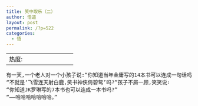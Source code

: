 ```yaml
---
title: 笑中取乐（二）
author: 悟道
layout: post
permalink: /?p=522
categories:
  - 悟
---
```

<table>
  <tr cellpadding=0><td>
    热度:
  </td><td cellpadding=0><img src='http://210.75.224.29/wordpress/wp-content/plugins/statpresscn/images/sun.gif' width=10 height=10 border=0 /></td><td cellpadding=0><img src='http://210.75.224.29/wordpress/wp-content/plugins/statpresscn/images/sun.gif' width=10 height=10 border=0 /></td><td cellpadding=0><img src='http://210.75.224.29/wordpress/wp-content/plugins/statpresscn/images/sun_dark.gif' width=10 height=10 border=0 /></td><td cellpadding=0><img src='http://210.75.224.29/wordpress/wp-content/plugins/statpresscn/images/sun_dark.gif' width=10 height=10 border=0 /></td><td cellpadding=0><img src='http://210.75.224.29/wordpress/wp-content/plugins/statpresscn/images/sun_dark.gif' width=10 height=10 border=0 /></td></tr>
</table>

<pre>有一天,一个老人对一个小孩子说:“你知道当年金庸写的14本书可以连成一句话吗?”
“不就是‘飞雪连天射白鹿,笑书神侠倚碧鸳’吗?”孩子不屑一顾,笑笑说:
“你知道JK罗琳写的7本书也可以连成一本书吗?”
“——哈哈哈哈哈哈哈。”</pre>